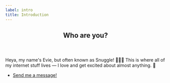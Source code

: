 ```yaml
---
label: intro
title: Introduction
---
```

<section id="who" class="main">
    <div class="spotlight">
        <div class="content">
            <header class="major">
                <h2>Who are you?</h2>
            </header>
            <p>Heya, my name's Evie, but often known as Snuggle! 🙋🏽‍♀️ This is where all of my internet stuff lives — I love and get excited about almost anything. 🦔</p>
            <ul class="actions">
                <li><a href="https://snugg.ie/#where" class="button">Send me a message!</a></li>
            </ul>
        </div>
        <span class="image"><img src="{{ 'https://github.com/Snuggle.png' | absolute_url }}" alt="" id="avatar" /></span>
    </div>
</section>
